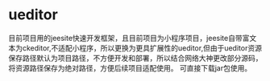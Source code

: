 # ueditor
  目前项目用的jeesite快速开发框架，且目前项目为小程序项目，jeesite自带富文本为ckeditor,不适配小程序，所以更换为更具扩展性的ueditor,但由于ueditor资源保存路径默认为项目路径，不方便开发和部署，所以结合网络大神更改部分源码，将资源路径保存为绝对路径，方便后续项目适配使用。
  可直接下载jar包使用。
